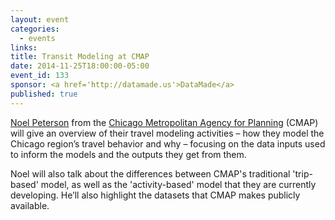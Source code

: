 ```yaml
---
layout: event
categories: 
  - events
links:
title: Transit Modeling at CMAP
date: 2014-11-25T18:00:00-05:00
event_id: 133
sponsor: <a href='http://datamade.us'>DataMade</a>
published: true
---
```


[Noel Peterson](https://github.com/nmpeterson) from the [Chicago Metropolitan Agency for Planning](http://www.cmap.illinois.gov/) (CMAP) will give an overview of their travel modeling activities – how they model the Chicago region’s travel behavior and why – focusing on the data inputs used to inform the models and the outputs they get from them. 

Noel will also talk about the differences between CMAP's traditional 'trip-based' model, as well as the 'activity-based' model that they are currently developing. He’ll also highlight the datasets that CMAP makes publicly available.